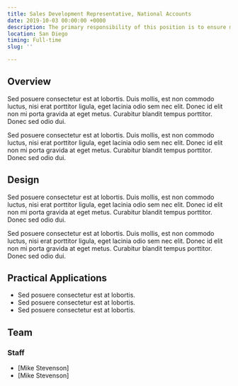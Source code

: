 ```yaml
---
title: Sales Development Representative, National Accounts
date: 2019-10-03 00:00:00 +0000
description: The primary responsibility of this position is to ensure merchant advertising campaigns are properly defined, coordinated, and executed and that all necessary data for post-campaign analysis and attribution is acquired to ensure client success and renewals.
location: San Diego
timing: Full-time
slug: ''

---
```


## Overview

Sed posuere consectetur est at lobortis. Duis mollis, est non commodo luctus, nisi erat porttitor ligula, eget lacinia odio sem nec elit. Donec id elit non mi porta gravida at eget metus. Curabitur blandit tempus porttitor. Donec sed odio dui.

Sed posuere consectetur est at lobortis. Duis mollis, est non commodo luctus, nisi erat porttitor ligula, eget lacinia odio sem nec elit. Donec id elit non mi porta gravida at eget metus. Curabitur blandit tempus porttitor. Donec sed odio dui.

## Design
Sed posuere consectetur est at lobortis. Duis mollis, est non commodo luctus, nisi erat porttitor ligula, eget lacinia odio sem nec elit. Donec id elit non mi porta gravida at eget metus. Curabitur blandit tempus porttitor. Donec sed odio dui.

Sed posuere consectetur est at lobortis. Duis mollis, est non commodo luctus, nisi erat porttitor ligula, eget lacinia odio sem nec elit. Donec id elit non mi porta gravida at eget metus. Curabitur blandit tempus porttitor. Donec sed odio dui.

## Practical Applications
- Sed posuere consectetur est at lobortis. 
- Sed posuere consectetur est at lobortis. 
- Sed posuere consectetur est at lobortis. 

## Team

### Staff
- [Mike Stevenson]
- [Mike Stevenson]
